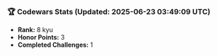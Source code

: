 ### 🏆 Codewars Stats (Updated: 2025-06-23 03:49:09 UTC)

- **Rank:** 8 kyu
- **Honor Points:** 3
- **Completed Challenges:** 1
